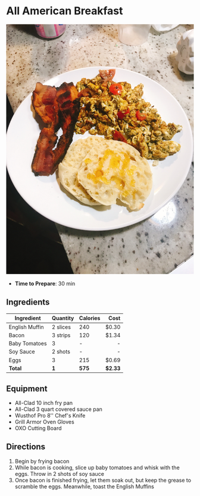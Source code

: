 # All American Breakfast
![](https://raw.githubusercontent.com/bucktower/cookbook/master/photos/IMG_2546.JPG)

- **Time to Prepare**: 30 min

## Ingredients
| Ingredient     | Quantity  | Calories |  Cost |
|----------------|-----------|----------|------:|
| English Muffin | 2 slices | 240      | $0.30     |
| Bacon          | 3 strips  | 120       | $1.34     |
| Baby Tomatoes    | 3         | -      | -     |
| Soy Sauce | 2 shots | - | - |
| Eggs       | 3         | 215        |     $0.69     |
| **Total**      | **1**| **575**  | **$2.33** |

## Equipment
- All-Clad 10 inch fry pan
- All-Clad 3 quart covered sauce pan
- Wusthof Pro 8'' Chef's Knife
- Grill Armor Oven Gloves
- OXO Cutting Board

## Directions
1. Begin by frying bacon
2. While bacon is cooking, slice up baby tomatoes and whisk with the eggs. Throw in 2 shots of soy sauce
3. Once bacon is finished frying, let them soak out, but keep the grease to scramble the eggs. Meanwhile, toast the English Muffins